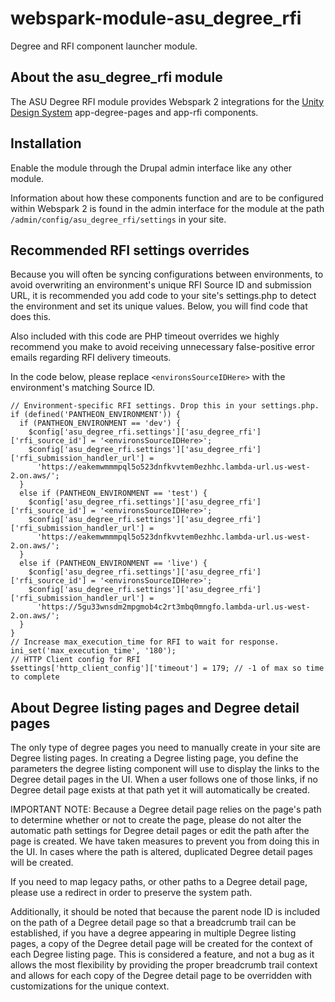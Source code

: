 # webspark-module-asu_degree_rfi
Degree and RFI component launcher module.

## About the asu_degree_rfi module
The ASU Degree RFI module provides Webspark 2 integrations for the 
[Unity Design System](https://unity.web.asu.edu) app-degree-pages and 
app-rfi components.

## Installation
Enable the module through the Drupal admin interface like any other
module.

Information about how these components function and are to be
configured within Webspark 2 is found in the admin interface 
for the module at the path `/admin/config/asu_degree_rfi/settings`
in your site.

## Recommended RFI settings overrides
Because you will often be syncing configurations between environments, 
to avoid overwriting an environment's unique RFI Source ID and submission
URL, it is recommended you add code to your site's settings.php to detect
the environment and set its unique values. Below, you will find code
that does this.

Also included with this code are PHP timeout overrides we highly
recommend you make to avoid receiving unnecessary false-positive error
emails regarding RFI delivery timeouts.

In the code below, please replace `<environsSourceIDHere>` with the 
environment's matching Source ID.
```
// Environment-specific RFI settings. Drop this in your settings.php.
if (defined('PANTHEON_ENVIRONMENT')) {
  if (PANTHEON_ENVIRONMENT == 'dev') {
    $config['asu_degree_rfi.settings']['asu_degree_rfi']['rfi_source_id'] = '<environsSourceIDHere>';
    $config['asu_degree_rfi.settings']['asu_degree_rfi']['rfi_submission_handler_url'] = 
      'https://eakemwmmmpql5o523dnfkvvtem0ezhhc.lambda-url.us-west-2.on.aws/';
  }
  else if (PANTHEON_ENVIRONMENT == 'test') {
    $config['asu_degree_rfi.settings']['asu_degree_rfi']['rfi_source_id'] = '<environsSourceIDHere>';
    $config['asu_degree_rfi.settings']['asu_degree_rfi']['rfi_submission_handler_url'] = 
      'https://eakemwmmmpql5o523dnfkvvtem0ezhhc.lambda-url.us-west-2.on.aws/';
  }
  else if (PANTHEON_ENVIRONMENT == 'live') {
    $config['asu_degree_rfi.settings']['asu_degree_rfi']['rfi_source_id'] = '<environsSourceIDHere>';
    $config['asu_degree_rfi.settings']['asu_degree_rfi']['rfi_submission_handler_url'] = 
      'https://5gu33wnsdm2mpgmob4c2rt3mbq0mngfo.lambda-url.us-west-2.on.aws/';
  }
}
// Increase max_execution_time for RFI to wait for response.
ini_set('max_execution_time', '180');
// HTTP Client config for RFI
$settings['http_client_config']['timeout'] = 179; // -1 of max so time to complete
```

## About Degree listing pages and Degree detail pages
The only type of degree pages you need to manually create in your site 
are Degree listing pages. In creating a Degree listing page, you define
the parameters the degree listing component will use to display the links
to the Degree detail pages in the UI. When a user follows one of those
links, if no Degree detail page exists at that path yet it will 
automatically be created.

IMPORTANT NOTE:
Because a Degree detail page relies on the page's path to determine
whether or not to create the page, please do not alter the automatic
path settings for Degree detail pages or edit the path after the page
is created. We have taken measures to prevent you from doing this in
the UI. In cases where the path is altered, duplicated Degree detail
pages will be created.

If you need to map legacy paths, or other paths to a Degree detail
page, please use a redirect in order to preserve the system path.

Additionally, it should be noted that because the parent node ID is 
included on the path of a Degree detail page so that a breadcrumb trail
can be established, if you have a degree appearing in multiple Degree
listing pages, a copy of the Degree detail page will be created for the
context of each Degree listing page. This is considered a feature, and
not a bug as it allows the most flexibility by providing the proper
breadcrumb trail context and allows for each copy of the Degree detail
page to be overridden with customizations for the unique context.
